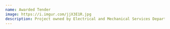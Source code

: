 ```yaml
---
name: Awarded Tender
image: https://i.imgur.com/jjX3E1R.jpg
description: Project owned by Electrical and Mechanical Services Department. Provision of Service for the Implementation of Asset Digitalisation in Existing Government Venues in New Territories West.
---
```

